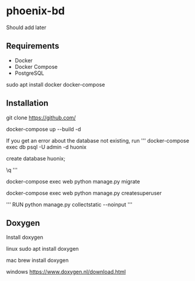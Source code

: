 # phoenix-bd
Should add later

## Requirements
- Docker
- Docker Compose
- PostgreSQL

sudo apt install docker docker-compose

## Installation
git clone https://github.com/

docker-compose up --build -d

If you get an error about the database not existing, run
'''
docker-compose exec db psql -U admin -d huonix

create database huonix;

\q
'''

docker-compose exec web python manage.py migrate

docker-compose exec web python manage.py createsuperuser

'''
RUN python manage.py collectstatic --noinput
'''

## Doxygen
Install doxygen

linux
sudo apt install doxygen

mac
brew install doxygen

windows
https://www.doxygen.nl/download.html

